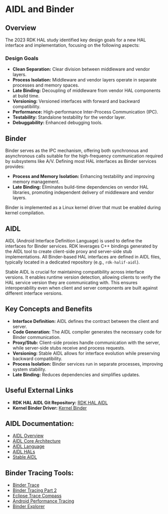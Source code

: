 # AIDL and Binder

## Overview

The 2023 RDK HAL study identified key design goals for a new HAL interface and implementation, focusing on the following aspects:

### Design Goals

- **Clean Separation:** Clear division between middleware and vendor layers.
- **Process Isolation:** Middleware and vendor layers operate in separate processes and memory spaces.
- **Late Binding:** Decoupling of middleware from vendor HAL components at build time.
- **Versioning:** Versioned interfaces with forward and backward compatibility.
- **Performance:** High-performance Inter-Process Communication (IPC).
- **Testability:** Standalone testability for the vendor layer.
- **Debuggability:** Enhanced debugging tools.

## Binder

Binder serves as the IPC mechanism, offering both synchronous and asynchronous calls suitable for the high-frequency communication required by subsystems like A/V. Defining most HAL interfaces as Binder services provides:

- **Process and Memory Isolation:** Enhancing testability and improving memory management.
- **Late Binding:** Eliminates build-time dependencies on vendor HAL libraries, promoting independent delivery of middleware and vendor layers.

Binder is implemented as a Linux kernel driver that must be enabled during kernel compilation.

## AIDL

AIDL (Android Interface Definition Language) is used to define the interfaces for Binder services. RDK leverages C++ bindings generated by the AIDL tool to create client-side proxy and server-side stub implementations. All Binder-based HAL interfaces are defined in AIDL files, typically located in a dedicated repository (e.g., `rdk-halif-aidl`).

Stable AIDL is crucial for maintaining compatibility across interface versions. It enables runtime version detection, allowing clients to verify the HAL service version they are communicating with. This ensures interoperability even when client and server components are built against different interface versions.

## Key Concepts and Benefits

- **Interface Definition:** AIDL defines the contract between the client and server.
- **Code Generation:** The AIDL compiler generates the necessary code for Binder communication.
- **Proxy/Stub:** Client-side proxies handle communication with the server, while server-side stubs receive and process requests.
- **Versioning:** Stable AIDL allows for interface evolution while preserving backward compatibility.
- **Process Isolation:** Binder services run in separate processes, improving system stability.
- **Late Binding:** Reduces dependencies and simplifies updates.

## Useful External Links

- **RDK HAL AIDL Git Repository:** [RDK HAL AIDL](https://github.com/rdkcentral/rdk-halif-aidl)
- **Kernel Binder Driver:** [Kernel Binder](https://git.kernel.org/pub/scm/linux/kernel/git/stable/linux.git/tree/drivers/android?h=v5.15.164)

## **AIDL Documentation:**

 - [AIDL Overview](https://developer.android.com/develop/background-work/services/aidl)
 - [AIDL Core Architecture](https://source.android.com/docs/core/architecture/aidl)
 - [AIDL Language](https://source.android.com/docs/core/architecture/aidl/aidl-language)
 - [AIDL HALs](https://source.android.com/docs/core/architecture/aidl/aidl-hals)
 - [Stable AIDL](https://source.android.com/docs/core/architecture/aidl/stable-aidl)

## **Binder Tracing Tools:**

 - [Binder Trace](https://github.com/foundryzero/binder-trace)
 - [Binder Tracing Part 2](https://www.foundryzero.co.uk/2022/11/14/binder-tracing-part-2.html)
 - [Eclipse Trace Compass](https://eclipse.dev/tracecompass/)
 - [Android Performance Tracing](https://developer.android.com/topic/performance/tracing)
 - [Binder Explorer](https://github.com/opersys/binder-explorer-web)

